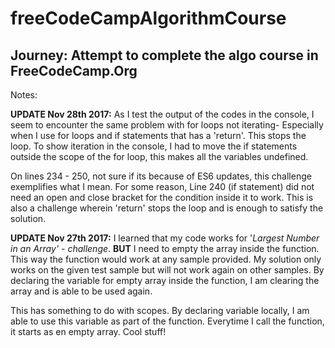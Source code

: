 # freeCodeCampAlgorithmCourse

## Journey: Attempt to complete the algo course in FreeCodeCamp.Org
Notes:

**UPDATE Nov 28th 2017:**
As I test the output of the codes in the console, I seem to encounter the same problem with for loops not iterating- Especially when I use for loops and if statements that has a 'return'.  This stops the loop.  To show iteration in the console, I had to move the if statements outside the scope of the for loop, this makes all the variables undefined.

On lines 234 - 250, not sure if its because of ES6 updates, this challenge exemplifies what I mean.  For some reason, Line 240 (if statement) did not need an open and close bracket for the condition inside it to work.  This is also a challenge wherein 'return' stops the loop and is enough to satisfy the solution.


**UPDATE Nov 27th 2017:**
I learned that my code works for  '_Largest Number in an Array' - challenge_.    **BUT** I need to empty the array inside the function.  This way the function would work at any sample provided.  My solution only works on the given test sample but will not work again on other samples.  By declaring the variable for empty array inside the function, I am clearing the array and is able to be used again.

This has something to do with scopes.  By declaring variable locally, I am able to use this variable as part of the function.  Everytime I call the function, it starts as en empty array.  Cool stuff!
